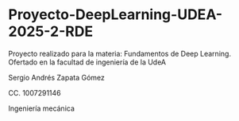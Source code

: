 # Proyecto-DeepLearning-UDEA-2025-2-RDE
Proyecto realizado para la materia: Fundamentos de Deep Learning. Ofertado en la facultad de ingeniería de la UdeA

Sergio Andrés Zapata Gómez

CC. 1007291146

Ingeniería mecánica
